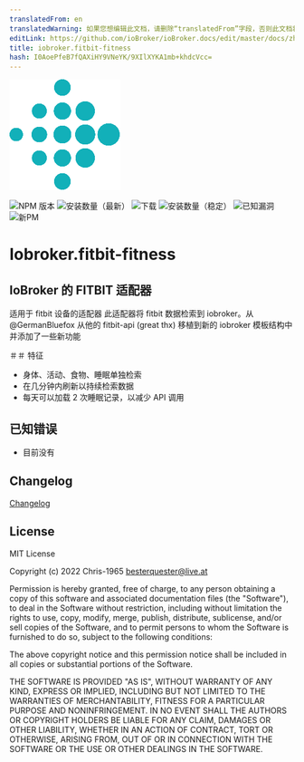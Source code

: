 ```yaml
---
translatedFrom: en
translatedWarning: 如果您想编辑此文档，请删除“translatedFrom”字段，否则此文档将再次自动翻译
editLink: https://github.com/ioBroker/ioBroker.docs/edit/master/docs/zh-cn/adapterref/iobroker.fitbit-fitness/README.md
title: iobroker.fitbit-fitness
hash: I0AoePfeB7fQAXiHY9VNeYK/9XIlXYKA1mb+khdcVcc=
---
```

![标识](../../../en/adapterref/iobroker.fitbit-fitness/admin/fitbit-fitness.png)

![NPM 版本](https://img.shields.io/npm/v/iobroker.fitbit-fitness.svg)
![安装数量（最新）](https://iobroker.live/badges/fitbit-fitness-installed.svg)
![下载](https://img.shields.io/npm/dm/iobroker.fitbit-fitness)
![安装数量（稳定）](https://iobroker.live/badges/fitbit-fitness.svg)
![已知漏洞](https://snyk.io/test/github/chris-1965/iobroker.fitbit-fitness/badge.svg)
![新PM](https://nodei.co/npm/iobroker.fitbit-fitness.png?downloads=true)

# Iobroker.fitbit-fitness
## IoBroker 的 FITBIT 适配器
适用于 fitbit 设备的适配器 此适配器将 fitbit 数据检索到 iobroker。从@GermanBluefox 从他的 fitbit-api (great thx) 移植到新的 iobroker 模板结构中并添加了一些新功能

＃＃ 特征
- 身体、活动、食物、睡眠单独检索
- 在几分钟内刷新以持续检索数据
- 每天可以加载 2 次睡眠记录，以减少 API 调用

## 已知错误
- 目前没有

## Changelog
[Changelog](./CHANGELOG.md)

## License
MIT License

Copyright (c) 2022 Chris-1965 <besterquester@live.at>

Permission is hereby granted, free of charge, to any person obtaining a copy
of this software and associated documentation files (the "Software"), to deal
in the Software without restriction, including without limitation the rights
to use, copy, modify, merge, publish, distribute, sublicense, and/or sell
copies of the Software, and to permit persons to whom the Software is
furnished to do so, subject to the following conditions:

The above copyright notice and this permission notice shall be included in all
copies or substantial portions of the Software.

THE SOFTWARE IS PROVIDED "AS IS", WITHOUT WARRANTY OF ANY KIND, EXPRESS OR
IMPLIED, INCLUDING BUT NOT LIMITED TO THE WARRANTIES OF MERCHANTABILITY,
FITNESS FOR A PARTICULAR PURPOSE AND NONINFRINGEMENT. IN NO EVENT SHALL THE
AUTHORS OR COPYRIGHT HOLDERS BE LIABLE FOR ANY CLAIM, DAMAGES OR OTHER
LIABILITY, WHETHER IN AN ACTION OF CONTRACT, TORT OR OTHERWISE, ARISING FROM,
OUT OF OR IN CONNECTION WITH THE SOFTWARE OR THE USE OR OTHER DEALINGS IN THE
SOFTWARE.
